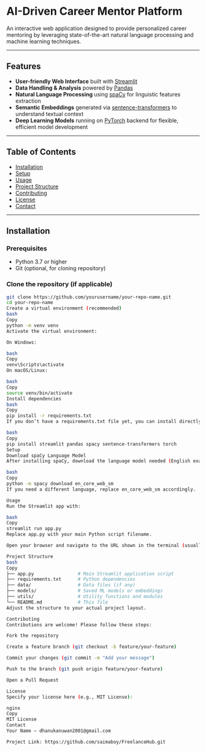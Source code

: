 # AI-Driven Career Mentor Platform

An interactive web application designed to provide personalized career mentoring by leveraging state-of-the-art natural language processing and machine learning techniques.

---

## Features

- **User-friendly Web Interface** built with [Streamlit](https://streamlit.io/)
- **Data Handling & Analysis** powered by [Pandas](https://pandas.pydata.org/)
- **Natural Language Processing** using [spaCy](https://spacy.io/) for linguistic features extraction
- **Semantic Embeddings** generated via [sentence-transformers](https://www.sbert.net/) to understand textual context
- **Deep Learning Models** running on [PyTorch](https://pytorch.org/) backend for flexible, efficient model development

---

## Table of Contents

- [Installation](#installation)
- [Setup](#setup)
- [Usage](#usage)
- [Project Structure](#project-structure)
- [Contributing](#contributing)
- [License](#license)
- [Contact](#contact)

---

## Installation

### Prerequisites

- Python 3.7 or higher
- Git (optional, for cloning repository)

### Clone the repository (if applicable)

```bash
git clone https://github.com/yourusername/your-repo-name.git
cd your-repo-name
Create a virtual environment (recommended)
bash
Copy
python -m venv venv
Activate the virtual environment:

On Windows:

bash
Copy
venv\Scripts\activate
On macOS/Linux:

bash
Copy
source venv/bin/activate
Install dependencies
bash
Copy
pip install -r requirements.txt
If you don’t have a requirements.txt file yet, you can install directly:

bash
Copy
pip install streamlit pandas spacy sentence-transformers torch
Setup
Download spaCy Language Model
After installing spaCy, download the language model needed (English example):

bash
Copy
python -m spacy download en_core_web_sm
If you need a different language, replace en_core_web_sm accordingly.

Usage
Run the Streamlit app with:

bash
Copy
streamlit run app.py
Replace app.py with your main Python script filename.

Open your browser and navigate to the URL shown in the terminal (usually http://localhost:8501).

Project Structure
bash
Copy
├── app.py                # Main Streamlit application script
├── requirements.txt      # Python dependencies
├── data/                 # Data files (if any)
├── models/               # Saved ML models or embeddings
├── utils/                # Utility functions and modules
└── README.md             # This file
Adjust the structure to your actual project layout.

Contributing
Contributions are welcome! Please follow these steps:

Fork the repository

Create a feature branch (git checkout -b feature/your-feature)

Commit your changes (git commit -m "Add your message")

Push to the branch (git push origin feature/your-feature)

Open a Pull Request

License
Specify your license here (e.g., MIT License):

nginx
Copy
MIT License
Contact
Your Name – dhanukanuwan2001@gmail.com

Project Link: https://github.com/saimaboy/FreelanceHub.git

